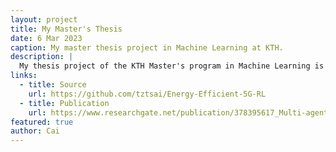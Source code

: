 ```yaml
---
layout: project
title: My Master's Thesis
date: 6 Mar 2023
caption: My master thesis project in Machine Learning at KTH.
description: |
  My thesis project of the KTH Master's program in Machine Learning is about cellular traffic clustering and multi-agent reinforcement learning for energy-efficient base station control. The project is supervised by [Dr. Özlem Tugfe Demir](https://www.kth.se/profile/ozlemtd) and examined by [Prof. Cicek Cavdar](https://www.kth.se/profile/cavdar). The thesis abstract can be found in [English](../../resources/thesis-abstract-en.html) and in [Swedish](../../resources/thesis-abstract-se.html), and the full thesis report can be downloaded [here](../../resources/Cai_Thesis.pdf).
links:
  - title: Source
    url: https://github.com/tztsai/Energy-Efficient-5G-RL
  - title: Publication
    url: https://www.researchgate.net/publication/378395617_Multi-agent_Reinforcement_Learning_for_Energy_Saving_in_Multi-Cell_Massive_MIMO_Systems
featured: true
author: Cai
---
```

